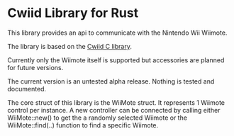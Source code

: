 # Cwiid Library for Rust

This library provides an api to communicate with the Nintendo Wii Wiimote.

The library is based on the [Cwiid C library](https://github.com/abstrakraft/cwiid). 

Currently only the Wiimote itself is supported but accessories are planned for future versions.

The current version is an untested alpha release. Nothing is tested and documented.

The core struct of this library is the WiiMote struct. It represents 1 Wiimote control per instance. A new controller can be connected by calling either WiiMote::new() to get the a randomly selected Wiimote or the WiiMote::find(..) function to find a specific Wiimote.